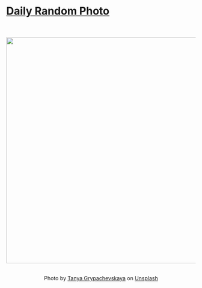 # [Daily Random Photo](https://www.dailyrandomphoto.com/)

<div align="center">
  <br>
  <br>
  <a href="https://www.dailyrandomphoto.com/p/2022/2022-03-15/"><img src="https://images.unsplash.com/photo-1610123598195-eea6b6be4c48?crop=entropy&cs=tinysrgb&fit=max&fm=jpg&ixid=Mnw3NzUwOHwwfDF8cmFuZG9tfHx8fHx8fHx8MTY0NzMwNDAxMA&ixlib=rb-1.2.1&q=80&w=1080" width="600px"></a>
  <br>
  <br>
  <p class="has-text-grey">Photo by <a href="https://unsplash.com/@stilltane4ka?utm_source=Daily%20Random%20Photo&amp;utm_medium=referral" target="_blank" rel="noopener noreferrer">Tanya Grypachevskaya</a> on <a href="https://unsplash.com/photos/V4djlbaNts8?utm_source=Daily%20Random%20Photo&amp;utm_medium=referral" target="_blank" rel="noopener noreferrer">Unsplash</a></p>
</div>
